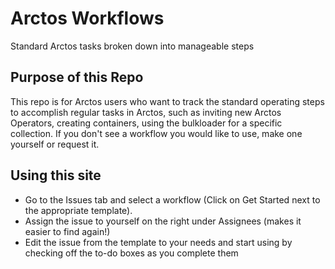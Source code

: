 # Arctos Workflows
Standard Arctos tasks broken down into manageable steps

## Purpose of this Repo
This repo is for Arctos users who want to track the standard operating steps to accomplish regular tasks in Arctos, such as inviting new Arctos Operators, creating containers, using the bulkloader for a specific collection. If you don't see a workflow you would like to use, make one yourself or request it.

## Using this site
- Go to the Issues tab and select a workflow (Click on Get Started next to the appropriate template).
- Assign the issue to yourself on the right under Assignees (makes it easier to find again!)
- Edit the issue from the template to your needs and start using by checking off the to-do boxes as you complete them

